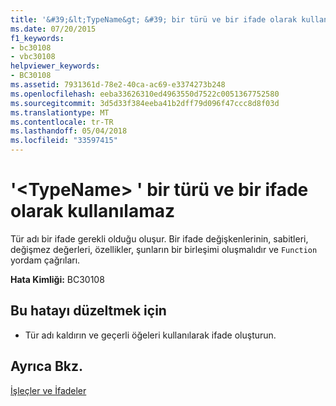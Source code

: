 ```yaml
---
title: '&#39;&lt;TypeName&gt; &#39; bir türü ve bir ifade olarak kullanılamaz'
ms.date: 07/20/2015
f1_keywords:
- bc30108
- vbc30108
helpviewer_keywords:
- BC30108
ms.assetid: 7931361d-78e2-40ca-ac69-e3374273b248
ms.openlocfilehash: eeba33626310ed4963550d7522c0051367752580
ms.sourcegitcommit: 3d5d33f384eeba41b2dff79d096f47ccc8d8f03d
ms.translationtype: MT
ms.contentlocale: tr-TR
ms.lasthandoff: 05/04/2018
ms.locfileid: "33597415"
---
```

# <a name="39lttypenamegt39-is-a-type-and-cannot-be-used-as-an-expression"></a>&#39;&lt;TypeName&gt; &#39; bir türü ve bir ifade olarak kullanılamaz
Tür adı bir ifade gerekli olduğu oluşur. Bir ifade değişkenlerinin, sabitleri, değişmez değerleri, özellikler, şunların bir birleşimi oluşmalıdır ve `Function` yordam çağrıları.  
  
 **Hata Kimliği:** BC30108  
  
## <a name="to-correct-this-error"></a>Bu hatayı düzeltmek için  
  
-   Tür adı kaldırın ve geçerli öğeleri kullanılarak ifade oluşturun.  
  
## <a name="see-also"></a>Ayrıca Bkz.  
 [İşleçler ve İfadeler](../../../visual-basic/programming-guide/language-features/operators-and-expressions/index.md)
